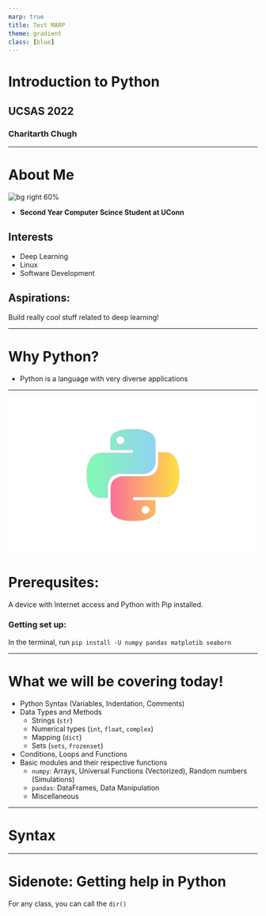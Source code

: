 ```yaml
---
marp: true
title: Test MARP
theme: gradient
class: [blue]
---
```

<!-- _class: lead -->
# Introduction to Python

## UCSAS 2022

### Charitarth Chugh
---
# About Me
![bg right 60%](https://raw.githubusercontent.com/charitarthchugh/website/master/assets/images/myself.png)
- **Second Year Computer Scince Student at UConn**

## Interests
- Deep Learning
- Linux
- Software Development
## Aspirations:
Build really cool stuff related to deep learning!

---
# Why Python?

- Python is a language with very diverse applications 


---
![bg right](assets/python-logo-colourful.png)
<!-- _class: lead -->
# Prerequsites:
A device with Internet access and Python with Pip installed.
### Getting set up:
In the terminal, run 
`pip install -U numpy pandas matplotib seaborn`

---
# What we will be covering today!
- Python Syntax (Variables, Indentation, Comments)
- Data Types and Methods
    - Strings (`str`)
    - Numerical types (`int`, `float`, `complex`)
    - Mapping (`dict`)
    - Sets (`sets`, `frozenset`)
- Conditions, Loops and Functions
- Basic modules and their respective functions
    - `numpy`: Arrays, Universal Functions (Vectorized), Random numbers (Simulations)
    - `pandas`: DataFrames, Data Manipulation
    - Miscellaneous 
---
# Syntax

---

# Sidenote: Getting help in Python
For any class, you can call the `dir()`